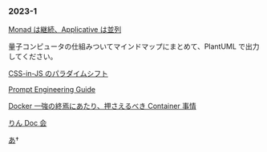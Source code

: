 ### 2023-1

[Monad は継続、Applicative は並列](https://blog.ojisan.io/monad-applicative/)

量子コンピュータの仕組みついてマインドマップにまとめて、PlantUML で出力してください。

[CSS-in-JS のパラダイムシフト](https://zenn.dev/poteboy/articles/e9f63b87b3cd69)

[Prompt Engineering Guide](https://www.promptingguide.ai/jp)

[Docker 一強の終焉にあたり、押さえるべき Container 事情](https://zenn.dev/ttnt_1013/articles/f36e251a0cd24e)

[りん Doc 会](https://taro-28.notion.site/taro-28/Doc-8a823160444f4de89c2ac70cc2cbe378)

[あ]()†
[]()
[]()
[]()
[]()
[]()
[]()
[]()
[]()
[]()
[]()
[]()
[]()
[]()
[]()
[]()
[]()
[]()
[]()
[]()
[]()
[]()
[]()
[]()
[]()
[]()
[]()
[]()
[]()
[]()
[]()
[]()
[]()
[]()
[]()
[]()
[]()
[]()
[]()
[]()
[]()
[]()
[]()
[]()
[]()
[]()
[]()
[]()
[]()
[]()
[]()
[]()
[]()
[]()
[]()
[]()
[]()
[]()
[]()
[]()
